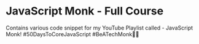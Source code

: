 # JavaScript Monk - Full Course
Contains various code snippet for my YouTube Playlist called - JavaScript Monk!
#50DaysToCoreJavaScript
#BeATechMonk🧘‍♂️
